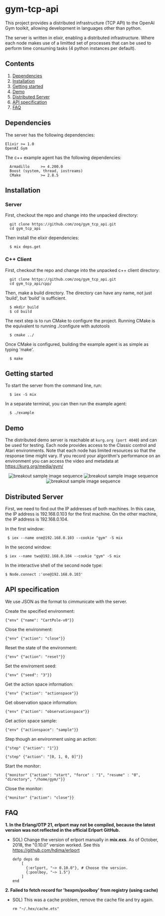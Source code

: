 # gym-tcp-api

This project provides a distributed infrastructure (TCP API) to the OpenAI Gym toolkit, allowing development in languages other than python.

The server is written in elixir, enabling a distributed infrastructure. Where each node makes use of a limitted set of processes that can be used to perform time consuming tasks (4 python instances per default).

## Contents

  1. [Dependencies](#dependencies)
  2. [Installation](#installation)
  3. [Getting started](#getting-started)
  3. [Demo](#demo)
  4. [Distributed Server](#distributed-server)
  5. [API specification](#api-specification)
  6. [FAQ](#faq)

## Dependencies

The server has the following dependencies:

    Elixir >= 1.0
    OpenAI Gym

The c++ example agent has the following dependencies:

      Armadillo     >= 4.200.0
      Boost (system, thread, iostreams)
      CMake         >= 2.8.5

## Installation

### Server

First, checkout the repo and change into the unpacked directory:

      git clone https://github.com/zoq/gym_tcp_api.git
      cd gym_tcp_api

Then install the elixir dependencies:

      $ mix deps.get

### C++ Client

First, checkout the repo and change into the unpacked c++ client directory:

      git clone https://github.com/zoq/gym_tcp_api.git
      cd gym_tcp_api/cpp/

Then, make a build directory. The directory can have any name, not just 'build', but 'build' is sufficient.

      $ mkdir build
      $ cd build

The next step is to run CMake to configure the project. Running CMake is the equivalent to running ./configure with autotools

      $ cmake ../

Once CMake is configured, building the example agent is as simple as typing 'make'.

      $ make

## Getting started

To start the server from the command line, run:

      $ iex -S mix

In a separate terminal, you can then run the example agent:

      $ ./example

## Demo

The distributed demo server is reachable at ```kurg.org (port 4040```) and can be used for testing. Each node provides access to the Classic control and Atari environments. Note that each node has limited resources so that the response time might vary. If you record your algorithm's performance on an environment you can access the video and metadata at https://kurg.org/media/gym/

<p align="center">
<img src="https://kurg.org/media/breakout_sample.gif" alt="breakout sample image sequence"> <img src="https://kurg.org/media/space_invaders_sample.gif" alt="breakout sample image sequence"> <img src="https://kurg.org/media/enduro_sample.gif" alt="breakout sample image sequence">
</p>

## Distributed Server

First, we need to find out the IP addresses of both machines. In this case, the IP address is 192.168.0.103 for the first machine. On the other machine, the IP address is 192.168.0.104.

In the first window:

     $ iex --name one@192.168.0.103 --cookie "gym" -S mix

In the second window:

    $ iex --name two@192.168.0.104 --cookie "gym" -S mix

In the interactive shell of the second node type:

    $ Node.connect :'one@192.168.0.103'

## API specification
We use JSON as the format to cimmunicate with the server.

Create the specified environment:

    {"env" {"name": "CartPole-v0"}}

Close the environment:

    {"env" {"action": "close"}}

Reset the state of the environment:

    {"env" {"action": "reset"}}

Set the enviroment seed:

    {"env" {"seed": "3"}}

Get the action space information:

    {"env" {"action": "actionspace"}}

Get observation space information:

    {"env" {"action": "observationspace"}}

Get action space sample:

    {"env" {"actionspace": "sample"}}

Step though an environment using an action:

    {"step" {"action": "1"}}

    {"step" {"action": "[0, 1, 0, 0]"}}

Start the monitor:

    {"monitor" {"action": "start", "force" : "1", "resume" : "0", "directory", "/home/gym/"}}

Close the monitor:

    {"monitor" {"action": "close"}}
  
## FAQ
<b>1. In the Erlang/OTP 21, erlport may not be compiled, because the latest version was not reflected in the official Erlport GitHub.</b>

  - SOL) Change the version of erlport manually in <b>mix.exs</b>. As of October, 2018, the "0.10.0" version worked. See this https://github.com/hdima/erlport
    ```
    defp deps do
        [
          {:erlport, "~> 0.10.0"}, # Choose the version.
          {:poolboy, "~> 1.5"}
        ]
    end
    ```
  
<b>2. Failed to fetch record for 'hexpm/poolboy' from registry (using cache)</b>

  - SOL) This was a cache problem, remove the cache file and try again.
    ```
    rm "~/.hex/cache.ets"
    ```
    
